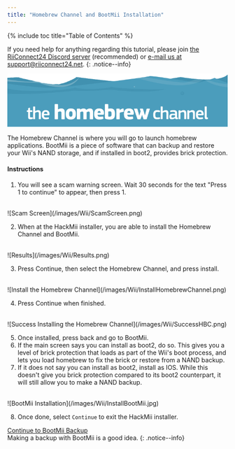```yaml
---
title: "Homebrew Channel and BootMii Installation"
---
```


{% include toc title="Table of Contents" %}

If you need help for anything regarding this tutorial, please join [the RiiConnect24 Discord server](https://discord.gg/b4Y7jfD) (recommended) or [e-mail us at support@riiconnect24.net](mailto:support@riiconnect24.net).
{: .notice--info}

![HBC Logo](/images/hbc.png)

The Homebrew Channel is where you will go to launch homebrew applications.
BootMii is a piece of software that can backup and restore your Wii's NAND storage, and if installed in boot2, provides brick protection.

#### Instructions

1. You will see a scam warning screen. Wait 30 seconds for the text "Press 1 to continue" to appear, then press 1.
<br>
![Scam Screen](/images/Wii/ScamScreen.png)

2. When at the HackMii installer, you are able to install the Homebrew Channel and BootMii.
<br>
![Results](/images/Wii/Results.png)

3. Press Continue, then select the Homebrew Channel, and press install.
<br>
![Install the Homebrew Channel](/images/Wii/InstallHomebrewChannel.png)

4. Press Continue when finished.
<br>
![Success Installing the Homebrew Channel](/images/Wii/SuccessHBC.png)

5. Once installed, press back and go to BootMii.
6. If the main screen says you can install as boot2, do so. This gives you a level of brick protection that loads as part of the Wii's boot process, and lets you load homebrew to fix the brick or restore from a NAND backup.
7. If it does not say you can install as boot2, install as IOS. While this doesn't give you brick protection compared to its boot2 counterpart, it will still allow you to make a NAND backup.
<br>
![BootMii Installation](/images/Wii/InstallBootMii.jpg)

8. Once done, select `Continue` to exit the HackMii installer.

[Continue to BootMii Backup](bootmii)<br>
Making a backup with BootMii is a good idea.
{: .notice--info}
